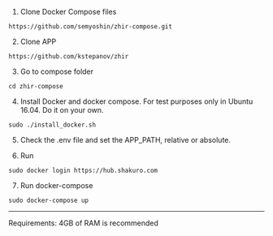 1. Clone Docker Compose files
```
https://github.com/semyoshin/zhir-compose.git
```

2. Clone APP
```
https://github.com/kstepanov/zhir
```

3. Go to compose folder
```
cd zhir-compose
```
 
4. Install Docker and docker compose. For test purposes only in Ubuntu 16.04. Do it on your own.
```
sudo ./install_docker.sh
```

5. Check the .env file and set the APP_PATH, relative or absolute.

6. Run 
```
sudo docker login https://hub.shakuro.com
```

7. Run docker-compose
```
sudo docker-compose up
```
-----
Requirements: 4GB of RAM is recommended
